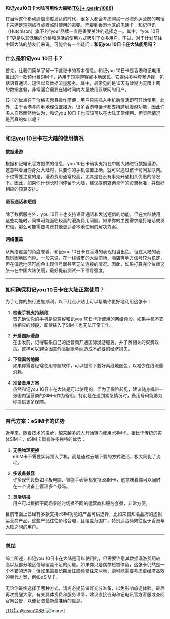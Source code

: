 **和记you10日卡大陆可用性大揭秘[[TG💪+ @esim1088](https://t.me/s/esim1088)]**

在当今这个移动通信高度发达的时代，很多人都会考虑购买一张海外运营商的电话卡来满足短期旅行或者临时使用的需要。而提到香港地区的电话卡，和记电讯（Hutchison）旗下的“you”品牌一直是备受关注的选择之一。其中，“you 10日卡”更是以其低廉的价格和灵活的使用方式吸引了众多用户。不过，对于计划前往中国大陆的朋友们来说，可能会有一个疑问：**和记you 10日卡在大陆能用吗？**

### 什么是和记you 10日卡？

首先，让我们简单了解一下这张卡的基本信息。和记you 10日卡是香港和记电讯推出的一款预付费SIM卡，适用于短期游客或本地居民。它提供多种套餐选择，包括语音通话、短信以及数据流量服务。其中，最常见的是10天有效期内无限上网的数据套餐，非常适合需要在短时间内大量使用互联网的用户。

该卡的优点在于价格实惠且操作简便，用户只需插入手机后激活即可开始使用。此外，由于香港与内地地理位置接近，很多香港电话卡都支持跨境漫游功能，因此许多人自然而然地认为，和记you 10日卡也应该可以在大陆正常使用。但实际情况是否真的如此呢？

---

### 和记you 10日卡在大陆的使用情况

#### 数据漫游
根据和记电讯官方提供的信息，you 10日卡确实支持在中国大陆进行数据漫游。这意味着当你身处大陆时，只要你的手机设置正确，就可以通过该卡访问互联网。不过需要注意的是，漫游费用通常较高，尤其是在没有事先开通相关优惠的情况下。因此，如果你计划长时间停留于大陆，建议提前查询具体的资费标准，并做好相应的预算安排。

#### 语音通话和短信
除了数据服务外，you 10日卡也支持语音通话和发送短信的功能。但在大陆使用这些功能时，同样可能面临较高的漫游费用问题。如果你的主要需求是打电话或发短信，那么可能需要考虑其他更适合本地使用的解决方案。

#### 网络覆盖
从网络覆盖的角度来看，和记you 10日卡在香港的表现相当出色，但在大陆的表现则因地区而异。一般来说，在一线城市的大型商场、酒店等地方信号较为稳定，但在偏远地区可能会出现信号弱甚至无法连接的情况。因此，如果打算完全依赖这张卡在中国大陆使用，最好提前测试一下信号强度。

---

### 如何确保和记you 10日卡在大陆正常使用？

为了让你的旅行更加顺利，以下几点小贴士可以帮助你更好地利用这张卡：

1. **检查手机支持频段**  
   首先确认你的手机是否兼容和记you 10日卡所使用的网络频段。如果手机不支持相应的频段，即使插入了SIM卡也无法正常工作。

2. **开启国际漫游**  
   在出发前，记得联系自己的运营商开通国际漫游服务，并了解相关的资费政策。这样可以避免因意外高额账单而造成不必要的经济损失。

3. **下载离线地图**  
   如果你需要经常使用导航软件，可以提前下载好离线地图包，以减少在线流量消耗。

4. **准备备用方案**  
   虽然和记you 10日卡在大陆是可以使用的，但为了保险起见，建议随身携带一张国内运营商的SIM卡作为备用。特别是在遇到紧急情况时，备用号码能够为你提供更多保障。

---

### 替代方案：eSIM卡的优势

近年来，随着技术的进步，越来越多的人开始转向使用eSIM卡。相比于传统的实体SIM卡，eSIM卡具有许多独特的优势：

1. **无需物理更换**  
   eSIM卡不需要实际插入手机，而是通过云端下载的方式激活，极大简化了流程。

2. **多设备兼容**  
   许多现代设备如平板电脑、智能手表等都支持eSIM卡，这意味着你可以同时在一个设备上管理多个号码。

3. **灵活切换**  
   用户可以根据不同场景随时切换不同的运营商和服务套餐，非常方便。

目前市面上已经有多款支持eSIM功能的产品可供选择，比如来自知名品牌的虚拟运营商产品。这些产品往往价格合理，且覆盖范围广，特别适合频繁往返于香港与大陆之间的用户。

---

### 总结

综上所述，和记you 10日卡在大陆是可以使用的，但需要注意其数据漫游费用较高以及部分地区信号覆盖不足的问题。如果你只是偶尔短暂停留，这张卡仍然是一个不错的选择；但如果需要长期居住或频繁往来两地，则可能需要考虑更经济高效的替代方案，例如eSIM卡。

无论你最终选择了哪种方式，请务必提前做好充分准备，以免影响旅途体验。最后再次提醒大家，有关具体资费和服务详情，建议直接咨询和记电讯官方客服或查阅官网公告，以便获取最新最准确的信息。

[[TG💪+ @esim1088](https://t.me/s/esim1088) ![Image](https://i.postimg.cc/4NQfJmqS/Snipaste-2025-05-13-00-14-12.png)]